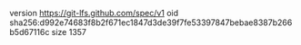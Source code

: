version https://git-lfs.github.com/spec/v1
oid sha256:d992e74683f8b2f671ec1847d3de39f7fe53397847bebae8387b266b5d67116c
size 1357
